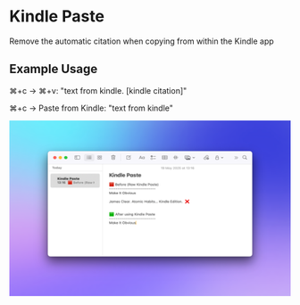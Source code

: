 # Kindle Paste

Remove the automatic citation when copying from within the Kindle app

## Example Usage

⌘+c -> ⌘+v:
"text from kindle. [kindle citation]"

⌘+c -> Paste from Kindle: "text from kindle"

![Example Usage](./metadata/kindle-paste-1.png)